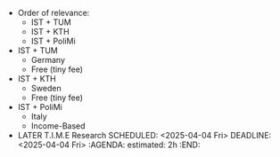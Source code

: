 - Order of relevance:
	- IST + TUM
	- IST + KTH
	- IST + PoliMi
- IST + TUM
	- Germany
	- Free (tiny fee)
- IST + KTH
	- Sweden
	- Free (tiny fee)
- IST + PoliMi
	- Italy
	- Income-Based
- LATER T.I.M.E Research
  SCHEDULED: <2025-04-04 Fri>
  DEADLINE: <2025-04-04 Fri>
  :AGENDA:
  estimated: 2h
  :END: